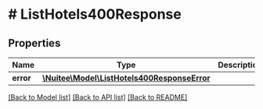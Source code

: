 # # ListHotels400Response

## Properties

Name | Type | Description | Notes
------------ | ------------- | ------------- | -------------
**error** | [**\Nuitee\Model\ListHotels400ResponseError**](ListHotels400ResponseError.md) |  | [optional]

[[Back to Model list]](../../README.md#models) [[Back to API list]](../../README.md#endpoints) [[Back to README]](../../README.md)
